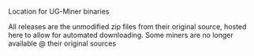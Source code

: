 Location for UG-Miner binaries

All releases are the unmodified zip files from their original source, hosted here to allow for automated downloading.
Some miners are no longer available @ their original sources
